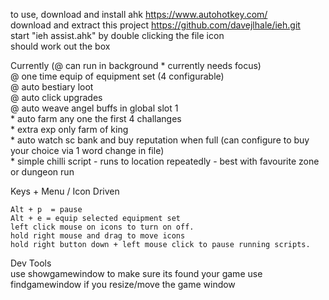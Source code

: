 
to use, download and install ahk https://www.autohotkey.com/	
download and extract this project  https://github.com/davejlhale/ieh.git	
start "ieh assist.ahk" by double clicking the file icon		
should work out the box 		

Currently 
(@ can run in background * currently needs focus)		
	@ one time equip of equipment set (4 configurable)		
	@ auto bestiary loot		
	@ auto click upgrades		
	@ auto weave angel buffs in global slot 1		
	* auto farm any one the first 4 challanges 		
	* extra exp only farm of king		
	* auto watch sc bank and buy reputation when full (can configure to buy your choice via 1 word change in file)		
	* simple chilli script - runs to location repeatedly - best with favourite zone or dungeon run 		


Keys + Menu / Icon Driven	

	Alt + p  = pause	
	Alt + e = equip selected equipment set		
	left click mouse on icons to turn on off.	
	hold right mouse and drag to move icons	
	hold right button down + left mouse click to pause running scripts.	


Dev Tools		
	use showgamewindow to make sure its found your game	
	use findgamewindow if you resize/move the game window	



